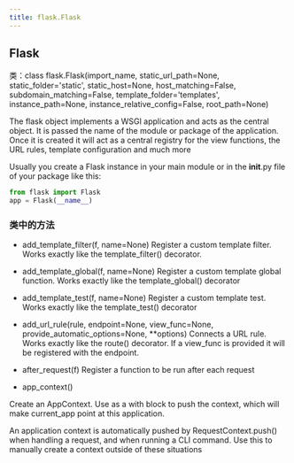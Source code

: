 ```yaml
---
title: flask.Flask
---
```


## Flask 

类：class flask.Flask(import_name, static_url_path=None, static_folder='static', static_host=None, host_matching=False, subdomain_matching=False, template_folder='templates', instance_path=None, instance_relative_config=False, root_path=None)

The flask object implements a WSGI application and acts as the central object. It is passed the name of the module or package of the application. Once it is created it will act as a central registry for the view functions, the URL rules, template configuration and much more


Usually you create a Flask instance in your main module or in the __init__.py file of your package like this:

~~~python
from flask import Flask
app = Flask(__name__)
~~~

### 类中的方法

* add_template_filter(f, name=None)
	Register a custom template filter. Works exactly like the template_filter() decorator.
	
* add_template_global(f, name=None)
	Register a custom template global function. Works exactly like the template_global() decorator
	
* add_template_test(f, name=None)
	Register a custom template test. Works exactly like the template_test() decorator

* add_url_rule(rule, endpoint=None, view_func=None, provide_automatic_options=None, **options)
Connects a URL rule. Works exactly like the route() decorator. If a view_func is provided it will be registered with the endpoint.

* after_request(f)
Register a function to be run after each request

* app_context()

Create an AppContext. Use as a with block to push the context, which will make current_app point at this application.

An application context is automatically pushed by RequestContext.push() when handling a request, and when running a CLI command. Use this to manually create a context outside of these situations